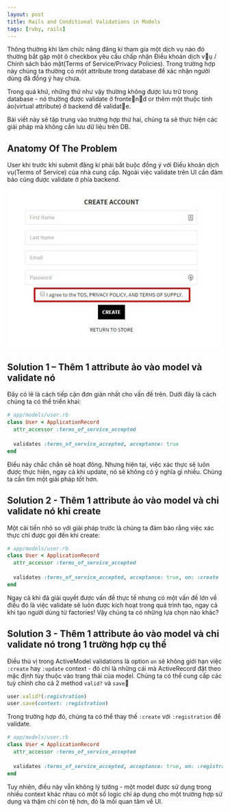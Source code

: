 ```yaml
---
layout: post
title: Rails and Conditional Validations in Models
tags: [ruby, rails]
---
```


Thông thường khi làm chức năng đăng kí tham gia một dịch vụ nào đó thường bắt gặp một ô checkbox yêu cầu chấp nhận Điều khoản dịch vụ / Chính sách bảo mật(Terms of Service/Privacy Policies). Trong trường hợp này chúng ta thường có một attribute trong database để xác nhận người dùng đã đồng ý hay chưa.

Trong quá khứ, những thứ như vậy thường không được lưu trữ trong database - nó thường được validate ở frontend or thêm một thuộc tính ảo(virtual attribute) ở backend để validate.

Bài viết này sẽ tập trung vào trường hợp thứ hai, chúng ta sẽ thực hiện các giải pháp mà không cần lưu dữ liệu trên DB.

## Anatomy Of The Problem

User khi trước khi submit đăng kí phải bắt buộc đồng ý với Điều khoản dịch vụ(Terms of Service) của nhà cung cấp. Ngoài việc validate trên UI cần đảm bảo cũng được validate ở phía backend.

![terms of service](../img/terms_of_service.jpg)

## Solution 1 – Thêm 1 attribute ảo vào model và validate nó

Đây có lẽ là cách tiếp cận đơn giản nhất cho vấn đề trên. Dưới đây là cách chúng ta có thể triển khai:

```ruby
# app/models/user.rb
class User < ApplicationRecord
  attr_accessor :terms_of_service_accepted

  validates :terms_of_service_accepted, acceptance: true
end
```

Điều này chắc chắn sẽ hoạt đông. Nhưng hiện tại, việc xác thực sẽ luôn được thực hiện, ngay cả khi update, nó sẽ không có ý nghĩa gì nhiều. Chúng ta cần tìm một giải pháp tốt hơn.

## Solution 2 - Thêm 1 attribute ảo vào model và chỉ validate nó khi create

Một cải tiến nhỏ so với giải pháp trước là chúng ta đảm bảo rằng việc xác thực chỉ được gọi đến khi create:

```ruby
# app/models/user.rb
class User < ApplicationRecord
  attr_accessor :terms_of_service_accepted

  validates :terms_of_service_accepted, acceptance: true, on: :create
end
```

Ngay cả khi đã giải quyết được vấn đề thực tế nhưng có một vấn đề lớn về điều đó là việc validate sẽ luôn được kích hoạt trong quá trình tạo, ngay cả khi tạo người dùng từ factories! Vậy chúng ta có những lựa chọn nào khác?

## Solution 3 - Thêm 1 attribute ảo vào model và chỉ validate nó trong 1 trường hợp cụ thể

Điều thú vị trong ActiveModel validations là option `on` sẽ không giới hạn việc `:create` hay `:update` context - đó chỉ là những cái mà ActiveRecord đặt theo mặc định tùy thuộc vào trạng thái của model. Chúng ta có thể cung cấp các tuỳ chỉnh cho cả 2 method `valid?` và `save`

```ruby
user.valid?(:registration)
user.save(context: :registration)
```

Trong trường hợp đó, chúng ta có thể thay thế `:create` với `:registration` để validate.

```ruby
# app/models/user.rb
class User < ApplicationRecord
  attr_accessor :terms_of_service_accepted

  validates :terms_of_service_accepted, acceptance: true, on: :registration
end
```

Tuy nhiên, điều này vẫn không lý tưởng - một model được sử dụng trong nhiều context khác nhau có một số logic chỉ áp dụng cho một trường hợp sử dụng và thậm chí còn tệ hơn, đó là mối quan tâm về UI.
